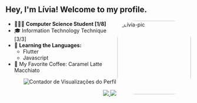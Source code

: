 
## Hey, I'm Lívia! Welcome to my profile.


<img align="right" alt="Lívia-pic" height="200" width="200" style="border-radius:50px;" src="https://wallpapers-clan.com/wp-content/uploads/2022/05/cute-pfp-04.jpg">

<div align="left">
 
-  👩🏾‍💻 **Computer Science Student [1/8]**
-  🎓 Information Technology Technique [3/3]
-  📍 **Learning the Languages:**
    - Flutter
    - Javascript
-  🍵 My Favorite Coffee: Caramel Latte Macchiato

</div>

<p align="right">
 <img src="https://komarev.com/ghpvc/?username=liviadesouza&color=C5472E" alt="Contador de Visualizações do Perfil">
</p>

<div align="right">
 <a href="mailto:analiviadesouza.contato@gmail.com">
  <img src="https://img.shields.io/badge/-%2322272D?style=for-the-badge&logo=gmail">
 </a>
 
 <a href="https://www.linkedin.com/in/analiviadesouza/">
  <img src="https://img.shields.io/badge/-%2322272D?style=for-the-badge&logo=linkedin&logoColor=blue">
 </a>
</div>
